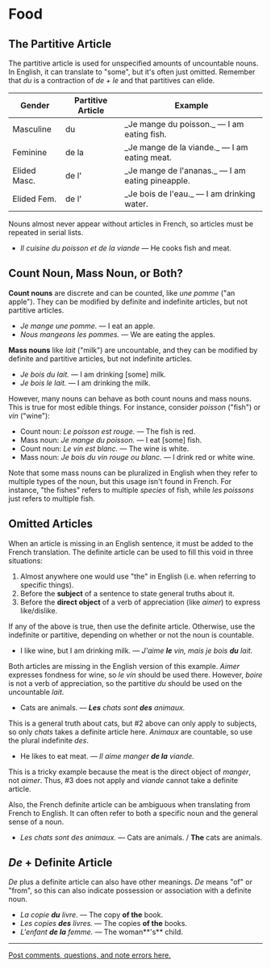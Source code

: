 # Food

## The Partitive Article

The partitive article is used for unspecified amounts of uncountable nouns. In English, it can translate to "some", but it's often just omitted. Remember that _du_ is a contraction of _de + le_ and that partitives can elide.

<table>

<thead>

<tr>

<th>Gender</th>

<th>Partitive Article</th>

<th>Example</th>

</tr>

</thead>

<tbody>

<tr>

<td>Masculine</td>

<td>du</td>

<td>_Je mange du poisson._ — I am eating fish.</td>

</tr>

<tr>

<td>Feminine</td>

<td>de la</td>

<td>_Je mange de la viande._ — I am eating meat.</td>

</tr>

<tr>

<td>Elided Masc.</td>

<td>de l'</td>

<td>_Je mange de l'ananas._ — I am eating pineapple.</td>

</tr>

<tr>

<td>Elided Fem.</td>

<td>de l'</td>

<td>_Je bois de l'eau._ — I am drinking water.</td>

</tr>

</tbody>

</table>

Nouns almost never appear without articles in French, so articles must be repeated in serial lists.

*   _Il cuisine du poisson et de la viande_ — He cooks fish and meat.

## Count Noun, Mass Noun, or Both?

**Count nouns** are discrete and can be counted, like _une pomme_ ("an apple"). They can be modified by definite and indefinite articles, but not partitive articles.

*   _Je mange une pomme._ — I eat an apple.
*   _Nous mangeons les pommes._ — We are eating the apples.

**Mass nouns** like _lait_ ("milk") are uncountable, and they can be modified by definite and partitive articles, but not indefinite articles.

*   _Je bois du lait._ — I am drinking [some] milk.
*   _Je bois le lait._ — I am drinking the milk.

However, many nouns can behave as both count nouns and mass nouns. This is true for most edible things. For instance, consider _poisson_ ("fish") or _vin_ ("wine"):

*   Count noun: _Le poisson est rouge._ — The fish is red.
*   Mass noun: _Je mange du poisson._ — I eat [some] fish.
*   Count noun: _Le vin est blanc._ — The wine is white.
*   Mass noun: _Je bois du vin rouge ou blanc._ — I drink red or white wine.

Note that some mass nouns can be pluralized in English when they refer to multiple types of the noun, but this usage isn't found in French. For instance, "the fishes" refers to multiple _species_ of fish, while _les poissons_ just refers to multiple fish.

## Omitted Articles

When an article is missing in an English sentence, it must be added to the French translation. The definite article can be used to fill this void in three situations:

1.  Almost anywhere one would use "the" in English (i.e. when referring to specific things).
2.  Before the **subject** of a sentence to state general truths about it.
3.  Before the **direct object** of a verb of appreciation (like _aimer_) to express like/dislike.

If any of the above is true, then use the definite article. Otherwise, use the indefinite or partitive, depending on whether or not the noun is countable.

*   I like wine, but I am drinking milk. — _J'aime **le** vin, mais je bois **du** lait._

Both articles are missing in the English version of this example. _Aimer_ expresses fondness for wine, so _le vin_ should be used there. However, _boire_ is not a verb of appreciation, so the partitive _du_ should be used on the uncountable _lait_.

*   Cats are animals. — **_Les_** _chats sont **des** animaux._

This is a general truth about cats, but #2 above can only apply to subjects, so only _chats_ takes a definite article here. _Animaux_ are countable, so use the plural indefinite _des_.

*   He likes to eat meat. — _Il aime manger **de la** viande._

This is a tricky example because the meat is the direct object of _manger_, not _aimer_. Thus, #3 does not apply and _viande_ cannot take a definite article.

Also, the French definite article can be ambiguous when translating from French to English. It can often refer to both a specific noun and the general sense of a noun.

*   _Les chats sont des animaux._ — Cats are animals. / **The** cats are animals.

## _De_ + Definite Article

_De_ plus a definite article can also have other meanings. _De_ means "of" or "from", so this can also indicate possession or association with a definite noun.

*   _La copie **du** livre._ — The copy **of the** book.
*   _Les copies **des** livres._ — The copies **of the** books.
*   _L'enfant **de la** femme._ — The woman**'s** child.

* * *

[Post comments, questions, and note errors here.](http://www.duolingo.com/DXLi)